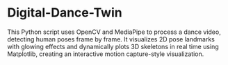 # Digital-Dance-Twin
This Python script uses OpenCV and MediaPipe to process a dance video, detecting human poses frame by frame. It visualizes 2D pose landmarks with glowing effects and dynamically plots 3D skeletons in real time using Matplotlib, creating an interactive motion capture-style visualization.
